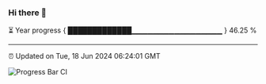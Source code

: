 ### Hi there 👋

⏳ Year progress { █████████████▁▁▁▁▁▁▁▁▁▁▁▁▁▁▁▁▁ } 46.25 %

---

⏰ Updated on Tue, 18 Jun 2024 06:24:01 GMT

![Progress Bar CI](https://github.com/liununu/liununu/workflows/Progress%20Bar%20CI/badge.svg)
